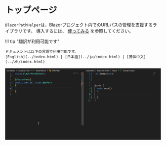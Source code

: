 # トップページ
`BlazorPathHelper`は、Blazorプロジェクト内でのURLパスの管理を支援するライブラリです。
導入するには、 [使ってみる](./GettingStarted/simple.md) を参照してください。

!!! tip "翻訳が利用可能です"

    ドキュメントは以下の言語で利用可能です。
    [English](../index.html) | [日本語](../ja/index.html) | [简体中文](../zh/index.html)

![sample](../assets/sample.gif)


